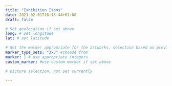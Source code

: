 ```yaml
---
title: "Exhibition Items"
date: 2021-02-01T16:18:44+01:00
draft: false

# Set geolocation if set above
long: # set longitude
lat: # set latitude

# Set the marker appropriate for the artworks, selection based on previous types, all other will be ignored
marker_type_sets: "3x3" #choose from
marker: 1 # use appropriate integers
custom_marker: #use custom marker if set above

# picture selection, not set currently

---
```

